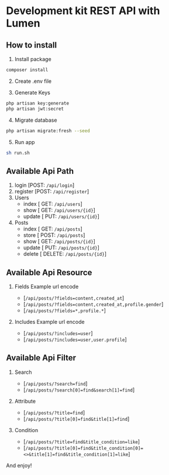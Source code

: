 # Development kit REST API with Lumen

## How to install

1. Install package

```bash
composer install
```

2. Create .env file

3. Generate Keys

```bash
php artisan key:generate
php artisan jwt:secret
```

4. Migrate database

```bash
php artisan migrate:fresh --seed
```

5. Run app

```bash
sh run.sh
```

## Available Api Path

1. login [POST: `/api/login`]
2. register [POST: `/api/register`]
3. Users
    - index [ GET: `/api/users`]
    - show [ GET: `/api/users/{id}`]
    - update [ PUT: `/api/users/{id}`]
4. Posts
    - index [ GET: `/api/posts`]
    - store [ POST: `/api/posts`]
    - show [ GET: `/api/posts/{id}`]
    - update [ PUT: `/api/posts/{id}`]
    - delete [ DELETE: `/api/posts/{id}`]

## Available Api Resource

1. Fields
   Example url encode

    - [`/api/posts/?fields=content,created_at`]
    - [`/api/posts/?fields=content,created_at,profile.gender`]
    - [`/api/posts/?fields=*,profile.*`]

2. Includes
   Example url encode

    - [`/api/posts/?includes=user`]
    - [`/api/posts/?includes=user,user.profile`]

## Available Api Filter

1. Search

    - [`/api/posts/?search=find`]
    - [`/api/posts/?search[0]=find&search[1]=find`]

2. Attribute

    - [`/api/posts/?title=find`]
    - [`/api/posts/?title[0]=find&title[1]=find`]

3. Condition

    - [`/api/posts/?title=find&title_condition=like`]
    - [`/api/posts/?title[0]=find&title_condition[0]=<>&title[1]=find&title_condition[1]=like`]

And enjoy!
